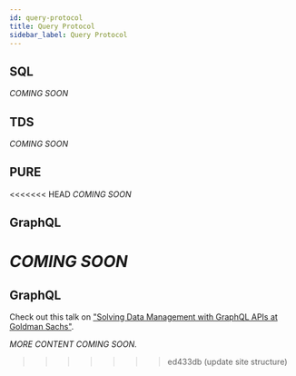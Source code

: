 ```yaml
---
id: query-protocol
title: Query Protocol
sidebar_label: Query Protocol
---
```

## SQL

_COMING SOON_

## TDS

_COMING SOON_

## PURE

<<<<<<< HEAD
_COMING SOON_

## GraphQL

_COMING SOON_
=======
## GraphQL
Check out this talk on ["Solving Data Management with GraphQL APIs at Goldman Sachs"](../community/legend-media.md/#hasura---solving-data-access--data-management-with-graphql-apis-at-goldman-sachshttpshasuraioenterprisegraphqlsolving-data-access-and-data-management-with-graphql-apis-at-goldman-sachsaliidsuccesssubmit).

_MORE CONTENT COMING SOON._
>>>>>>> ed433db (update site structure)
